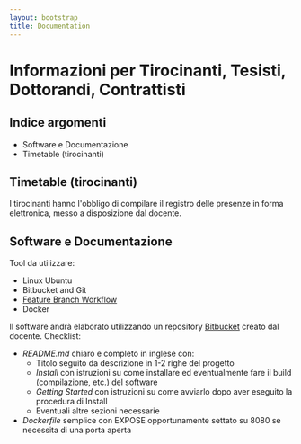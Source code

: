 ```yaml
---
layout: bootstrap
title: Documentation
---
```


Informazioni per Tirocinanti, Tesisti, Dottorandi, Contrattisti
===============================================================

Indice argomenti
----------------

 - Software e Documentazione
 - Timetable (tirocinanti)

Timetable (tirocinanti)
-----------------------
I tirocinanti hanno l'obbligo di compilare il registro delle presenze in forma elettronica, messo a disposizione dal docente.


Software e Documentazione
-------------------------
Tool da utilizzare:
 - Linux Ubuntu
 - Bitbucket and Git
 - [Feature Branch Workflow](https://www.atlassian.com/git/tutorials/comparing-workflows/feature-branch-workflow/)
 - Docker
 
 Il software andrà elaborato utilizzando un repository [Bitbucket](https://bitbucket.org/) creato dal docente.
 Checklist:
 
  - *README.md* chiaro e completo in inglese con:
    - Titolo seguito da descrizione in 1-2 righe del progetto
    - *Install* con istruzioni su come installare ed eventualmente fare il build (compilazione, etc.) del software
    - *Getting Started* con istruzioni su come avviarlo dopo aver eseguito la procedura di Install
    - Eventuali altre sezioni necessarie
  - *Dockerfile* semplice con EXPOSE opportunamente settato su 8080 se necessita di una porta aperta
 
